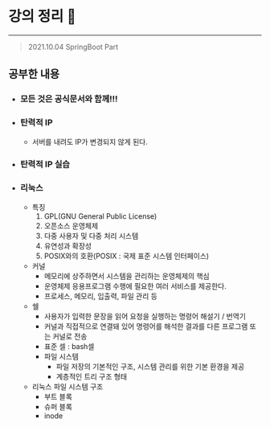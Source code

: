 # 강의 정리 🚀
___

> 2021.10.04 SpringBoot Part

## 공부한 내용

- ### 모든 것은 공식문서와 함께!!! ###

- ### 탄력적 IP ###
    - 서버를 내려도 IP가 변경되지 않게 된다.
- ### 탄력적 IP 실습 ###

- ### 리눅스 ###
    - 특징
        1. GPL(GNU General Public License)
        2. 오픈소스 운영체제
        3. 다중 사용자 및 다중 처리 시스템
        4. 유연성과 확장성
        5. POSIX와의 호환(POSIX : 국제 표준 시스템 인터페이스)
    - 커널
        - 메모리에 상주하면서 시스템을 관리하는 운영체제의 핵심
        - 운영체제 응용프로그램 수행에 필요한 여러 서비스를 제공한다.
        - 프로세스, 메모리, 입출력, 파일 관리 등
    - 쉘
        - 사용자가 입력한 문장을 읽어 요청을 실행하는 명령어 해설기 / 번역기
        - 커널과 직접적으로 연결돼 있어 명령어를 해석한 결과를 다른 프로그램 또는 커널로 전송
        - 표준 셀 : bash셀
        - 파일 시스템
            - 파일 저장의 기본적인 구조, 시스템 관리를 위한 기본 환경을 제공
            - 계층적인 트리 구조 형태
    - 리눅스 파일 시스템 구조
        - 부트 블록
        - 슈퍼 블록
        - inode
